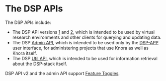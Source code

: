 <!---
Copyright © 2015-2021 the contributors (see Contributors.md).

This file is part of DSP — DaSCH Service Platform.

DSP is free software: you can redistribute it and/or modify
it under the terms of the GNU Affero General Public License as published
by the Free Software Foundation, either version 3 of the License, or
(at your option) any later version.

DSP is distributed in the hope that it will be useful,
but WITHOUT ANY WARRANTY; without even the implied warranty of
MERCHANTABILITY or FITNESS FOR A PARTICULAR PURPOSE.  See the
GNU Affero General Public License for more details.

You should have received a copy of the GNU Affero General Public
License along with DSP. If not, see <http://www.gnu.org/licenses/>.
-->

# The DSP APIs

The DSP APIs include:

* The DSP API versions [1](api-v1/index.md) and [2](api-v2/index.md), which is intended to be used by
  virtual research environments and other clients for querying and updating
  data.
* The DSP [Admin API](api-admin/index.md), which is intended to be used only by the
  [DSP-APP](https://github.com/dasch-swiss/dsp-app) user interface, for
  administering projects that use Knora as well as Knora itself.
* The DSP [Util API](api-util/index.md), which is intended to be used for information retrieval
  about the DSP-stack itself.

DSP API v2 and the admin API support [Feature Toggles](feature-toggles.md).
